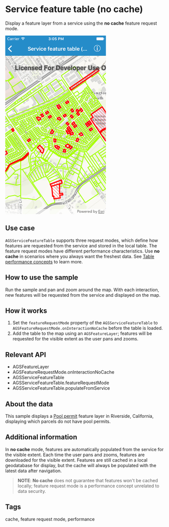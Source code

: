 # Service feature table (no cache)

Display a feature layer from a service using the **no cache** feature request mode.

![Service feature table (no cache) sample](service-feature-table-no-cache.png)

## Use case

`AGSServiceFeatureTable` supports three request modes, which define how features are requested from the service and stored in the local table. The feature request modes have different performance characteristics. Use **no cache** in scenarios where you always want the freshest data. See [Table performance concepts](https://developers.arcgis.com/ios/latest/swift/guide/layers.htm#ESRI_SECTION1_40F10593308A4718971C9A8F5FB9EC7D) to learn more.

## How to use the sample

Run the sample and pan and zoom around the map. With each interaction, new features will be requested from the service and displayed on the map.

## How it works

1. Set the `featureRequestMode` property of the `AGSServiceFeatureTable` to `AGSFeatureRequestMode.onInteractionNoCache` before the table is loaded.
2. Add the table to the map using an `AGSFeatureLayer`; features will be requested for the visible extent as the user pans and zooms.

## Relevant API

* AGSFeatureLayer
* AGSFeatureRequestMode.onInteractionNoCache
* AGSServiceFeatureTable
* AGSServiceFeatureTable.featureRequestMode
* AGSServiceFeatureTable.populateFromService

## About the data

This sample displays a [Pool permit](https://sampleserver6.arcgisonline.com/arcgis/rest/services/PoolPermits/FeatureServer/0) feature layer in Riverside, California, displaying which parcels do not have pool permits.

## Additional information

In **no cache** mode, features are automatically populated from the service for the visible extent. Each time the user pans and zooms, features are downloaded for the visible extent. Features are still cached in a local geodatabase for display, but the cache will always be populated with the latest data after navigation.

> **NOTE**: **No cache** does not guarantee that features won't be cached locally; feature request mode is a performance concept unrelated to data security.

## Tags

cache, feature request mode, performance
